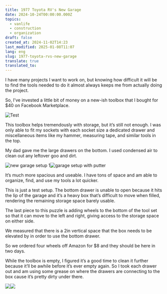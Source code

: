 ```yaml
---
title: 1977 Toyota RV's New Garage
date: 2024-10-24T00:00:00.000Z
topics:
  - vanlife
  - construction
  - organization
draft: false
created_at: 2024-11-02T14:23
last_modified: 2025-01-08T11:07
lang: eng
slug: 1977-toyota-rvs-new-garage
translate: true
translated_to: 
---
```


I have many projects I want to work on, but knowing how difficult it will be to find the tools needed to do it almost always keeps me from actually doing the project.

So, I’ve invested a little bit of money on a new-ish toolbox that I bought for $40 on Facebook Marketplace.

![Test](https://i.imgur.com/TnnSAII.jpeg)

This toolbox helps tremendously with storage, but it’s still not enough. I was only able to fit my sockets with each socket size a dedicated drawer and miscellaneous items like my hammer, measuring tape, and similar tools in the top.

My dad gave me the large drawers on the bottom. I used condensed air to clean out any leftover goo and dirt.

![new garage setup 1](https://i.imgur.com/D6T9ZU4.jpeg)![garage setup with putter](https://i.imgur.com/MF6Cflu.jpeg)

It’s much more spacious and useable. I have tons of space and am able to organize, find, and use my tools a lot quicker.

This is just a test setup. The bottom drawer is unable to open because it hits the lip of the garage and it’s a heavy box that’s difficult to move when filled, rendering the remaining storage space barely usable.

The last piece to this puzzle is adding wheels to the bottom of the tool set so that it can move to the left and right, giving access to the storage space on either side.

We measured that there is a 2in vertical space that the box needs to be elevated by in order to use the bottom drawer.

So we ordered four wheels off Amazon for $8 and they should be here in two days.

While the toolbox is empty, I figured it’s a good time to clean it further because it’ll be awhile before it’s ever empty again. So I took each drawer out and am using some grease on where the drawers are connecting to the box cause it’s pretty dirty under there.

![](https://i.imgur.com/S5HQRFg.jpeg)![](https://i.imgur.com/jeQoA2U.jpeg)
